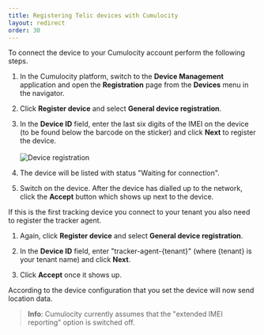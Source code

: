 ```yaml
---
title: Registering Telic devices with Cumulocity
layout: redirect
order: 30
---
```


To connect the device to your Cumulocity account perform the following steps.

1. In the Cumulocity platform, switch to the **Device Management** application and open the **Registration** page from the **Devices** menu in the navigator.

2. Click **Register device** and select **General device registration**.

2. In the **Device ID** field, enter the last six digits of the IMEI on the device (to be found below the barcode on the sticker) and click **Next** to register the device. <br><br>![Device registration](/guides/images/devices/telic/telic-register-device.png)

3. The device will be listed with status "Waiting for connection".

4. Switch on the device. After the device has dialled up to the network, click the **Accept** button which shows up next to the device.

If this is the first tracking device you connect to your tenant you also need to register the tracker agent. 

1. Again, click **Register device** and select **General device registration**.

2. In the **Device ID** field, enter "tracker-agent-{tenant}" (where {tenant} is your tenant name) and click **Next**. 

3. Click **Accept** once it shows up.

According to the device configuration that you set the device will now send location data.

>**Info**: Cumulocity currently assumes that the "extended IMEI reporting" option is switched off.
